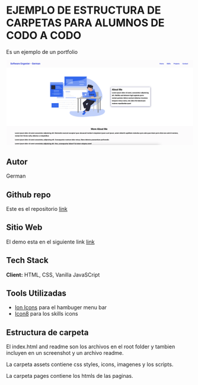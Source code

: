 # EJEMPLO DE ESTRUCTURA DE CARPETAS PARA ALUMNOS DE CODO A CODO

Es un ejemplo de un portfolio

![Screenshot](Screen.png)

## Autor

German

## Github repo

Este es el repositorio [link](https://github.com/codoacodo-22539/ejemplo-tpo.git) 

## Sitio Web

El demo esta en el siguiente link [link](https://german-ejemplo-tpo.netlify.app/)

## Tech Stack

**Client:** HTML, CSS, Vanilla JavaSCript

## Tools Utilizadas

- [Ion Icons](https://ionic.io/ionicons) para el hambuger menu bar
- [Icon8](https://icons8.com/) para los skills icons

## Estructura de carpeta

El index.html and readme son los archivos en el root folder y tambien incluyen en un screenshot y un archivo readme.

La carpeta assets contiene css styles, icons, imagenes y los scripts.

La carpeta pages contiene los htmls de las paginas.